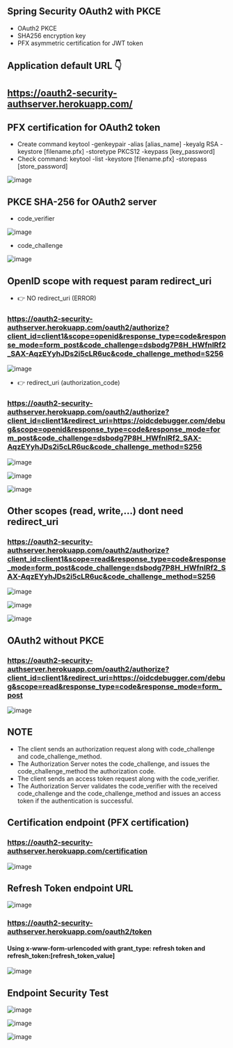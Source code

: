 ## Spring Security OAuth2 with PKCE
* OAuth2 PKCE 
* SHA256 encryption key
* PFX asymmetric certification for JWT token

## Application default URL 👇
## https://oauth2-security-authserver.herokuapp.com/

## PFX certification for OAuth2 token
* Create command keytool -genkeypair -alias [alias_name] -keyalg RSA -keystore [filename.pfx] -storetype PKCS12 -keypass [key_password]
* Check command: keytool -list -keystore [filename.pfx] -storepass [store_password]

![image](https://user-images.githubusercontent.com/71564211/147991314-c2c83172-409c-4eb0-b673-8bb491478707.png)

## PKCE SHA-256 for OAuth2 server
* code_verifier

![image](https://user-images.githubusercontent.com/71564211/147991521-cbeee360-50e2-4bbb-aa91-89fa1b495a61.png)

* code_challenge

![image](https://user-images.githubusercontent.com/71564211/147991616-1f3f4ecf-f3f5-4513-9e19-649ddb54370b.png)

## OpenID scope with request param redirect_uri
* 👉 NO redirect_uri (ERROR)

### https://oauth2-security-authserver.herokuapp.com/oauth2/authorize?client_id=client1&scope=openid&response_type=code&response_mode=form_post&code_challenge=dsbodg7P8H_HWfnlRf2_SAX-AqzEYyhJDs2i5cLR6uc&code_challenge_method=S256

![image](https://user-images.githubusercontent.com/71564211/147991768-134252bd-c631-487a-b57a-e2259c5d689a.png)

* 👉 redirect_uri (authorization_code)

### https://oauth2-security-authserver.herokuapp.com/oauth2/authorize?client_id=client1&redirect_uri=https://oidcdebugger.com/debug&scope=openid&response_type=code&response_mode=form_post&code_challenge=dsbodg7P8H_HWfnlRf2_SAX-AqzEYyhJDs2i5cLR6uc&code_challenge_method=S256

![image](https://user-images.githubusercontent.com/71564211/147991830-5ffdfe2a-b6a8-4c7f-9fe8-4ed4dd4d700d.png)

![image](https://user-images.githubusercontent.com/71564211/147991926-166defb6-8b5c-46e8-8d15-6750d8a33536.png)

![image](https://user-images.githubusercontent.com/71564211/147991976-a2d33b3b-f5c9-4be8-a54f-fb513a3f276b.png)

## Other scopes (read, write,...) dont need redirect_uri

### https://oauth2-security-authserver.herokuapp.com/oauth2/authorize?client_id=client1&scope=read&response_type=code&response_mode=form_post&code_challenge=dsbodg7P8H_HWfnlRf2_SAX-AqzEYyhJDs2i5cLR6uc&code_challenge_method=S256

![image](https://user-images.githubusercontent.com/71564211/147992072-5dfa9cf9-63ca-4614-b00d-8af5f92a7239.png)

![image](https://user-images.githubusercontent.com/71564211/147992100-28e89ef4-c347-40a0-a8d8-725685bd0cde.png)

![image](https://user-images.githubusercontent.com/71564211/147992677-1fa01657-d6cc-4ba2-9328-f3eaf89d341a.png)

## OAuth2 without PKCE

### https://oauth2-security-authserver.herokuapp.com/oauth2/authorize?client_id=client1&redirect_uri=https://oidcdebugger.com/debug&scope=read&response_type=code&response_mode=form_post

![image](https://user-images.githubusercontent.com/71564211/147992232-079579f8-9c3d-4363-bcf1-cb773df8a475.png)

## NOTE
* The client sends an authorization request along with code_challenge and code_challenge_method.
* The Authorization Server notes the code_challenge, and issues the code_challenge_method the authorization code.
* The client sends an access token request along with the code_verifier.
* The Authorization Server validates the code_verifier with the received code_challenge and the code_challenge_method and issues an access token if the authentication is successful.

## Certification endpoint (PFX certification)
### https://oauth2-security-authserver.herokuapp.com/certification

![image](https://user-images.githubusercontent.com/71564211/147992553-1cd2e9c4-160f-4c0a-8761-0bd14a24be55.png)


## Refresh Token endpoint URL
![image](https://user-images.githubusercontent.com/71564211/147993311-c1f1f0d9-dec0-44d2-8c89-3f70395da634.png)

### https://oauth2-security-authserver.herokuapp.com/oauth2/token 

#### Using x-www-form-urlencoded with grant_type: refresh token and refresh_token:[refresh_token_value]

![image](https://user-images.githubusercontent.com/71564211/147993290-2055efb1-a66c-479f-b18c-053b92405157.png)

## Endpoint Security Test
![image](https://user-images.githubusercontent.com/71564211/147993493-20acf546-2489-4240-b041-14659e655059.png)

![image](https://user-images.githubusercontent.com/71564211/147993509-bdd19f50-849e-4bd7-b5af-7d655c86a53b.png)

![image](https://user-images.githubusercontent.com/71564211/147993535-a71d8748-3fbf-44d9-832b-f4ae63d8a119.png)




